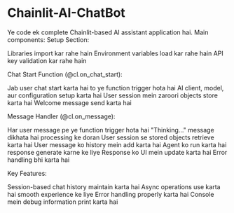 # Chainlit-AI-ChatBot
Ye code ek complete Chainlit-based AI assistant application hai. Main components:
Setup Section:

Libraries import kar rahe hain
Environment variables load kar rahe hain
API key validation kar rahe hain

Chat Start Function (@cl.on_chat_start):

Jab user chat start karta hai to ye function trigger hota hai
AI client, model, aur configuration setup karta hai
User session mein zaroori objects store karta hai
Welcome message send karta hai

Message Handler (@cl.on_message):

Har user message pe ye function trigger hota hai
"Thinking..." message dikhata hai processing ke doran
User session se stored objects retrieve karta hai
User message ko history mein add karta hai
Agent ko run karta hai response generate karne ke liye
Response ko UI mein update karta hai
Error handling bhi karta hai

Key Features:

Session-based chat history maintain karta hai
Async operations use karta hai smooth experience ke liye
Error handling properly karta hai
Console mein debug information print karta hai
